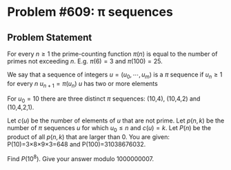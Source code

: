 # Problem #609: π sequences 

## Problem Statement 


For every $n \ge 1$ the prime-counting function $\pi(n)$ is equal to the number of primes
not exceeding $n$.
E.g. $\pi(6)=3$ and $\pi(100)=25$.


We say that a sequence of integers $u  = (u_0,\cdots,u_m)$ is a $\pi$ sequence if 
 $u_n \ge 1$ for every $n$
 $u_{n+1}= \pi(u_n)$
 $u$ has two or more elements

For $u_0=10$ there are three distinct $\pi$ sequences: (10,4),  (10,4,2) and (10,4,2,1).


Let  $c(u)$ be the number of elements of $u$ that are not prime.
Let $p(n,k)$ be the number of $\pi$ sequences $u$  for which $u_0\le n$ and $c(u)=k$.
Let $P(n)$ be the product of all $p(n,k)$ that are larger than 0.
You are given: P(10)=3×8×9×3=648 and P(100)=31038676032.


Find $P(10^8)$. Give your answer modulo 1000000007. 

